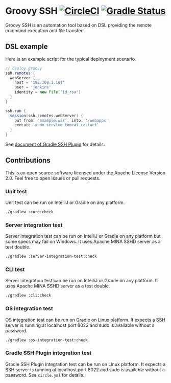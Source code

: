Groovy SSH [![CircleCI](https://circleci.com/gh/int128/groovy-ssh.svg?style=svg)](https://circleci.com/gh/int128/groovy-ssh) [![Gradle Status](https://gradleupdate.appspot.com/int128/groovy-ssh/status.svg?branch=master)](https://gradleupdate.appspot.com/int128/groovy-ssh/status)
==========

Groovy SSH is an automation tool based on DSL providing the remote command execution and file transfer.


DSL example
-----------

Here is an example script for the typical deployment scenario.

```groovy
// deploy.groovy
ssh.remotes {
  webServer {
    host = '192.168.1.101'
    user = 'jenkins'
    identity = new File('id_rsa')
  }
}

ssh.run {
  session(ssh.remotes.webServer) {
    put from: 'example.war', into: '/webapps'
    execute 'sudo service tomcat restart'
  }
}
```

See [document of Gradle SSH Plugin](https://gradle-ssh-plugin.github.io) for details.


Contributions
-------------

This is an open source software licensed under the Apache License Version 2.0.
Feel free to open issues or pull requests.


### Unit test

Unit test can be run on IntelliJ or Gradle on any platform.

```sh
./gradlew :core:check
```


### Server integration test

Server integration test can be run on IntelliJ or Gradle on any platform but some specs may fail on Windows.
It uses Apache MINA SSHD server as a test double.

```sh
./gradlew :server-integration-test:check
```


### CLI test

Server integration test can be run on IntelliJ or Gradle on any platform.
It uses Apache MINA SSHD server as a test double.

```sh
./gradlew :cli:check
```


### OS integration test

OS integration test can be run on Gradle on Linux platform.
It expects a SSH server is running at localhost port 8022 and sudo is available without a password.

```sh
./gradlew :os-integration-test:check
```


### Gradle SSH Plugin integration test

Gradle SSH Plugin integration test can be run on Linux platform.
It expects a SSH server is running at localhost port 8022 and sudo is available without a password.
See `circle.yml` for details.
